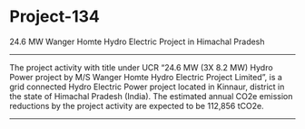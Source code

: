# Project-134
24.6 MW Wanger Homte Hydro Electric Project in Himachal Pradesh
_________________
The project activity with title under UCR “24.6 MW (3X 8.2 MW) Hydro Power project by M/S Wanger Homte Hydro Electric Project Limited”, is a grid connected Hydro Electric Power project located in Kinnaur, district in the state of Himachal Pradesh (India). The estimated annual CO2e emission reductions by the project activity are expected to be 112,856 tCO2e.
________________________
